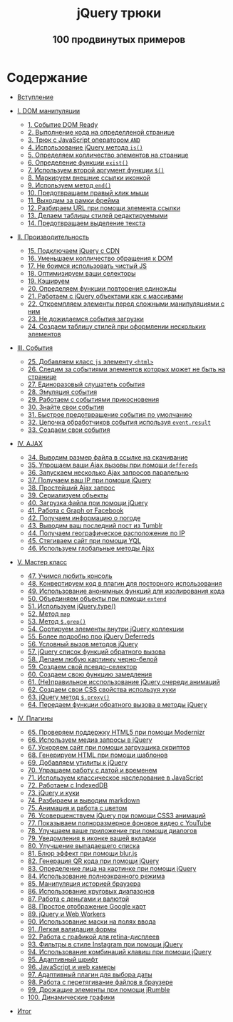 <header>
  
  <h1>jQuery трюки</h1>

  <h2>100 продвинутых примеров</h2>

</header>

# Содержание

* [Вступление]()

* [I. DOM манипуляции]()
  - [1. Событие DOM Ready]()
  - [2. Выполнение кода на определленой странице]()
  - [3. Трюк с JavaScript оператором `AND`]()
  - [4. Использование jQuery метода `is()`]()
  - [5. Определяем колличество элементов на странице]()
  - [6. Определение функции `exist()`]()
  - [7. Используем второй аргумент функции `$()`]()
  - [8. Маркируем внешние ссылки иконкой]()
  - [9. Используем метод `end()`]()
  - [10. Предотвращаем правый клик мыши]()
  - [11. Выходим за рамки фрейма]()
  - [12. Разбираем URL при помощи элемента ссылки]()
  - [13. Делаем таблицы стилей редактируемыми]()
  - [14. Предотвращаем выделение текста]()

* [II. Производительность]()
  - [15. Подключаем jQuery с CDN]()
  - [16. Уменьшаем колличество обращения к DOM]()
  - [17. Не боимся использовать чистый JS]()
  - [18. Оптимизируем ваши селекторы]()
  - [19. Кэшируем]()
  - [20. Определяем функции повторения единожды]()
  - [21. Работаем с jQuery объектами как с массивами]()
  - [22. Откремпляем элементы перед сложными манипуляциями с ним]()
  - [23. Не дожидаемся события загрузки]()
  - [24. Создаем таблицу стилей при оформлении нескольких элементов]()

* [III. События]()
  - [25. Добавляем класс `js` элементу `<html>`]()
  - [26. Следим за событиями элементов которых может не быть на странице]()
  - [27. Единоразовый слушатель события]()
  - [28. Эмуляция события]()
  - [29. Работаем с событиями прикосновения]()
  - [30. Знайте свои события]()
  - [31. Быстрое предотвращение события по умолчанию]()
  - [32. Цепочка обработчиков события используя `event.result`]()
  - [33. Создаем свои события]()

* [IV. AJAX]()
  - [34. Выводим размер файла в ссылке на скачивание]()
  - [35. Упрощаем ваши Ajax вызовы при помощи `deffereds`]()
  - [36. Запускаем несколько Ajax запросов паралельно]()
  - [37. Получаем ваш IP при помощи jQuery]()
  - [38. Простейший Ajax запрос]()
  - [39. Сериализуем объекты]()
  - [40. Загрузка файла при помощи jQuery]()
  - [41. Работа с Graph от Facebook]()
  - [42. Получаем информацию о погоде]()
  - [43. Выводим ваш последний пост из Tumblr]()
  - [44. Получаем географическое расположение по IP]()
  - [45. Стягиваем сайт при помощи YQL]()
  - [46. Используем глобальные методы Ajax]()

* [V. Мастер класс]()
  - [47. Учимся любить консоль]()
  - [48. Конвертируем код в плагин для посторного использования]()
  - [49. Использование анонимных функций для изолирования кода]()
  - [50. Объединяем объекты при помощи `extend`]()
  - [51. Используем jQuery.type()]()
  - [52. Метод `map`]()
  - [53. Метод `$.grep()`]()
  - [54. Сортируем элементы внутри jQuery коллекции]()
  - [55. Более подробно про jQuery Deferreds]()
  - [56. Условный вызов методов jQuery]()
  - [57. jQuery cписок функций обратного вызова]()
  - [58. Делаем любую картинку черно-белой]()
  - [59. Создаем свой псевдо-селектор]()
  - [60. Создаем свою функцию замедления]()
  - [61. (Не)правильное исспользование jQuery очереди анимаций]()
  - [62. Создаем свои CSS свойства используя хуки]()
  - [63. jQuery метод `$.proxy()`]()
  - [64. Передаем функции обратного вызова в методы jQuery]()

* [IV. Плагины]()
  - [65. Проверяем поддержку HTML5 при помощи Modernizr]()
  - [66. Используем медиа запросы в jQuery]()
  - [67. Ускоряем сайт при помощи загрузщика скриптов]()
  - [68. Генерируем HTML при помощи шаблонов]()
  - [69. Добавляем утилиты к jQuery]()
  - [70. Упращаем работу с датой и временем]()
  - [71. Используем классическое наследование в JavaScript]()
  - [72. Работаем с IndexedDB]()
  - [73. jQuery и куки]()
  - [74. Разбираем и выводим markdown]()
  - [75. Анимация и работа с цветом]()
  - [76. Усовершенствуем jQuery при помощи CSS3 анимаций]()
  - [77. Показываем полноразмерное фоновое видео с YouTube]()
  - [78. Улучшаем ваше приложение при помощи диалогов]()
  - [79. Уведомления в иконке вашей вкладки]()
  - [80. Улучшение выпадаещего списка]()
  - [81. Блюр эффект при помощи blur.js]()
  - [82. Генерация QR кода при помощи jQuery]()
  - [83. Определение лица на картинке при помощи jQuery]()
  - [84. Использование полноэкранного режима]()
  - [85. Манипуляция историей браузера]()
  - [86. Использование круговых диапазонов]()
  - [87. Работа с деньгами и валютой]()
  - [88. Простое отображение Google карт]()
  - [89. jQuery и Web Workers]()
  - [90. Использование маски на полях ввода]()
  - [91. Легкая валидация формы]()
  - [92. Работа с графикой для retina-дисплеев]()
  - [93. Фильтры в стиле Instagram при помощи jQuery]()
  - [94. Использование комбинаций клавиш при помощи jQuery]()
  - [95. Адаптивный шрифт]()
  - [96. JavaScript и web камеры]()
  - [97. Адаптивный плагин для выбора даты]()
  - [98. Работа с перетягивание файлов в браузере]()
  - [99. Дрожащие элементы при помощи jRumble]()
  - [100. Динамические графики]()

* [Итог]()